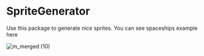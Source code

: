 # SpriteGenerator

Use this package to generate nice sprites. You can see spaceships example here

![m_merged (10)](https://user-images.githubusercontent.com/54911315/155482246-814d0dd6-c0a8-490b-9d31-7bc6c33aef3c.png)
